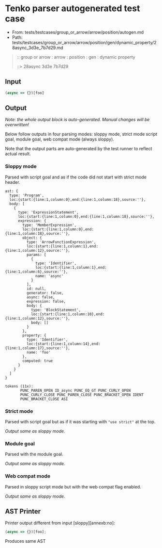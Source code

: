 # Tenko parser autogenerated test case

- From: tests/testcases/group_or_arrow/arrow/position/autogen.md
- Path: tests/testcases/group_or_arrow/arrow/position/gen/dynamic_property/28async_3d3e_7b7d29.md

> :: group or arrow : arrow : position : gen : dynamic property
>
> ::> 28async 3d3e 7b7d29

## Input


`````js
(async => {})[foo]
`````

## Output

_Note: the whole output block is auto-generated. Manual changes will be overwritten!_

Below follow outputs in four parsing modes: sloppy mode, strict mode script goal, module goal, web compat mode (always sloppy).

Note that the output parts are auto-generated by the test runner to reflect actual result.

### Sloppy mode

Parsed with script goal and as if the code did not start with strict mode header.

`````
ast: {
  type: 'Program',
  loc:{start:{line:1,column:0},end:{line:1,column:18},source:''},
  body: [
    {
      type: 'ExpressionStatement',
      loc:{start:{line:1,column:0},end:{line:1,column:18},source:''},
      expression: {
        type: 'MemberExpression',
        loc:{start:{line:1,column:0},end:{line:1,column:18},source:''},
        object: {
          type: 'ArrowFunctionExpression',
          loc:{start:{line:1,column:1},end:{line:1,column:12},source:''},
          params: [
            {
              type: 'Identifier',
              loc:{start:{line:1,column:1},end:{line:1,column:6},source:''},
              name: 'async'
            }
          ],
          id: null,
          generator: false,
          async: false,
          expression: false,
          body: {
            type: 'BlockStatement',
            loc:{start:{line:1,column:10},end:{line:1,column:12},source:''},
            body: []
          }
        },
        property: {
          type: 'Identifier',
          loc:{start:{line:1,column:14},end:{line:1,column:17},source:''},
          name: 'foo'
        },
        computed: true
      }
    }
  ]
}

tokens (11x):
       PUNC_PAREN_OPEN ID_async PUNC_EQ_GT PUNC_CURLY_OPEN
       PUNC_CURLY_CLOSE PUNC_PAREN_CLOSE PUNC_BRACKET_OPEN IDENT
       PUNC_BRACKET_CLOSE ASI
`````

### Strict mode

Parsed with script goal but as if it was starting with `"use strict"` at the top.

_Output same as sloppy mode._

### Module goal

Parsed with the module goal.

_Output same as sloppy mode._

### Web compat mode

Parsed in sloppy script mode but with the web compat flag enabled.

_Output same as sloppy mode._

## AST Printer

Printer output different from input [sloppy][annexb:no]:

````js
(async => {})[foo];
````

Produces same AST
